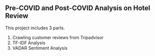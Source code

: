## Pre-COVID and Post-COVID Analysis on Hotel Review
This project includes 3 parts.
1. Crawling customer reviews from Tripadvisor
2. TF-IDF Analysis
3. VADAR Sentiment Analysis
